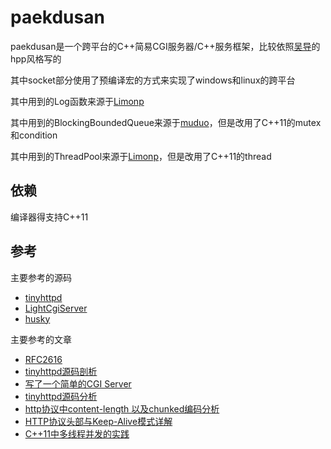 # paekdusan
paekdusan是一个跨平台的C++简易CGI服务器/C++服务框架，比较依照[吴导](https://github.com/yanyiwu)的hpp风格写的

其中socket部分使用了预编译宏的方式来实现了windows和linux的跨平台

其中用到的Log函数来源于[Limonp](https://github.com/yanyiwu/limonp)

其中用到的BlockingBoundedQueue来源于[muduo](https://github.com/chenshuo/muduo/)，但是改用了C++11的mutex和condition

其中用到的ThreadPool来源于[Limonp](https://github.com/yanyiwu/limonp)，但是改用了C++11的thread

## 依赖
编译器得支持C++11

## 参考
主要参考的源码

- [tinyhttpd](http://sourceforge.net/projects/tinyhttpd/)
- [LightCgiServer](https://github.com/imyouxia/LightCgiServer)
- [husky](https://github.com/yanyiwu/husky)

主要参考的文章

- [RFC2616](http://www.ietf.org/rfc/rfc2616.txt)
- [tinyhttpd源码剖析](http://armsword.com/2014/10/29/tinyhttpd-code-analyse/)
- [写了一个简单的CGI Server](http://armsword.com/2014/05/18/light-cgi-server/)
- [tinyhttpd源码分析](http://blog.sina.com.cn/s/blog_a5191b5c0102v9yr.html)
- [http协议中content-length 以及chunked编码分析](http://blog.csdn.net/yankai0219/article/details/8269922)
- [HTTP协议头部与Keep-Alive模式详解](https://www.byvoid.com/blog/http-keep-alive-header/)
- [C++11中多线程并发的实践](http://www.cnblogs.com/haippy/)

